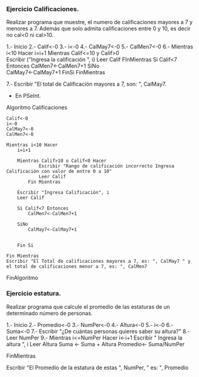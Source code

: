 ### Ejercicio Calificaciones.

Realizar programa que muestre, el numero de calificaciones mayores a 7 y menores a 7. Además que solo admita calificaciones entre 0 y 10, es decir no cal<0 ni cal>10.

1.- Inicio
2.- Calif<-0
3.- i<-0
4.- CalMay7<-0
5.- CalMen7<-0
6.- 
Mientras i<10 Hacer 
	i=i+1
	Mientras Calif<=10 y Calif>0	
	Escribir ("Ingresa la calificación ", i)
	Leer Calif
	FInMientras
Si Calif<7 Entonces
	CalMen7<-CalMen7+1
SiNo 	
CalMay7<-CalMay7+1
FinSi
FinMientras

7.- Escribir "El total de Calificación mayores a 7, son: ", CalMay7.

* En PSeInt.

Algoritmo Calificaciones
	
	Calif<-0
	i<-0
	CalMay7<-0
	CalMen7<-0
	
	Mientras i<10 Hacer
		i=i+1
		 
		Mientras Calif>10 o Calif<0 Hacer
				Escribir "Rango de calificación incorrecto Ingresa Calificación con valor de entre 0 a 10"
				Leer Calif
			Fin Mientras
		
		Escribir "Ingresa Calificación", i
		Leer Calif
		
		Si Calif<7 Entonces
			CalMen7<-CalMen7+1
			
		SiNo
			CalMay7<-CalMay7+1
			
			
		Fin Si
		
	Fin Mientras
	Escribir "El Total de calificaciones mayores a 7, es: ", CalMay7 " y el total de calificaciones menor a 7, es: ", CalMen7
FinAlgoritmo


### Ejercicio estatura. 

Realizar programa que calcule el promedio de las estaturas de un determinado número de personas.

1.- Inicio
2.- Promedio<-0
3.- NumPer<-0
4.- Altura<-0
5.- i<-0
6.- Suma<-0
7.- Escribir "¿De cuántas personas quieres saber su altura?"
8.- Leer NumPer
9.-
Mientras i<=NumPer Hacer
i<-i+1
Escribir " Ingresa la altura ", i
Leer Altura
Suma <- Suma + Altura
Promedio<- Suma/NumPer

FinMientras

Escribir "El Promedio de la estatura de estas ", NumPer, " es: ", Promedio 


